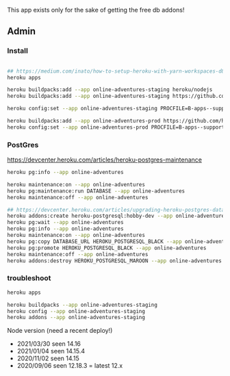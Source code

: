 
This app exists only for the sake of getting the free db addons!

## Admin

### Install

```bash

## https://medium.com/inato/how-to-setup-heroku-with-yarn-workspaces-d8eac0db0256
heroku apps

heroku buildpacks:add --app online-adventures-staging heroku/nodejs
heroku buildpacks:add --app online-adventures-staging https://github.com/heroku/heroku-buildpack-multi-procfile

heroku config:set --app online-adventures-staging PROCFILE=B-apps--support/online-adventur.es/heroku/Procfile

heroku buildpacks:add --app online-adventures-prod https://github.com/heroku/heroku-buildpack-multi-procfile
heroku config:set --app online-adventures-prod PROCFILE=B-apps--support/online-adventur.es/heroku/Procfile

```

### PostGres
https://devcenter.heroku.com/articles/heroku-postgres-maintenance

```bash
heroku pg:info --app online-adventures

heroku maintenance:on --app online-adventures
heroku pg:maintenance:run DATABASE --app online-adventures
heroku maintenance:off --app online-adventures

## https://devcenter.heroku.com/articles/upgrading-heroku-postgres-databases
heroku addons:create heroku-postgresql:hobby-dev --app online-adventures
heroku pg:wait --app online-adventures
heroku pg:info --app online-adventures
heroku maintenance:on --app online-adventures
heroku pg:copy DATABASE_URL HEROKU_POSTGRESQL_BLACK --app online-adventures
heroku pg:promote HEROKU_POSTGRESQL_BLACK --app online-adventures
heroku maintenance:off --app online-adventures
heroku addons:destroy HEROKU_POSTGRESQL_MAROON --app online-adventures
```

### troubleshoot

```bash
heroku apps

heroku buildpacks --app online-adventures-staging
heroku config --app online-adventures-staging
heroku addons --app online-adventures-staging
```

Node version (need a recent deploy!)
- 2021/03/30 seen 14.16
- 2021/01/04 seen 14.15.4
- 2020/11/02 seen 14.15
- 2020/09/06 seen 12.18.3 = latest 12.x
